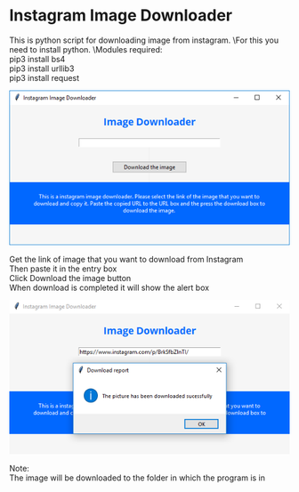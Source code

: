 # Instagram Image Downloader

This is python script for downloading image from instagram. \For this you need to install python. \Modules required:\
               pip3 install bs4 \
               pip3 install urllib3 \
               pip3 install request 
               


![Alt text](https://github.com/eternalfroast/Instagram-Image-Downloader/blob/master/imgDownloader.png?raw=true "Title")

Get the link of image that you want to download from Instagram\
Then paste it in the entry box\
Click Download the image button\
When download is completed it will show the alert box


![Alt text](https://github.com/eternalfroast/Instagram-Image-Downloader/blob/master/123.PNG?raw=true "Title")

Note:\
The image will be downloaded to the folder in which the program is in





